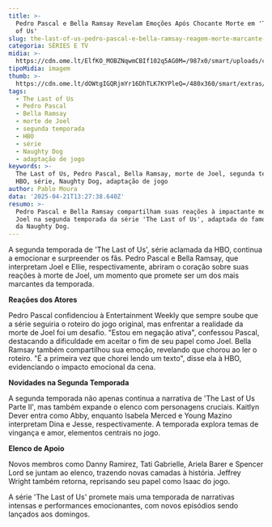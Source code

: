 ```yaml
---
title: >-
  Pedro Pascal e Bella Ramsay Revelam Emoções Após Chocante Morte em 'The Last
  of Us'
slug: the-last-of-us-pedro-pascal-e-bella-ramsay-reagem-morte-marcante-no-2-ano
categoria: SÉRIES E TV
midia: >-
  https://cdn.ome.lt/ElfKO_MOBZNqwmCBIf102q5AG0M=/987x0/smart/uploads/conteudo/fotos/OMELETE_CAPA_-_2025-04-21T102001.263.png
tipoMidia: imagem
thumb: >-
  https://cdn.ome.lt/dOWtgIGQRjmYr16DhTLK7KYPleQ=/480x360/smart/extras/conteudos/omelete_THUMB_-_2025-04-21T101943.224.png
tags:
  - The Last of Us
  - Pedro Pascal
  - Bella Ramsay
  - morte de Joel
  - segunda temporada
  - HBO
  - série
  - Naughty Dog
  - adaptação de jogo
keywords: >-
  The Last of Us, Pedro Pascal, Bella Ramsay, morte de Joel, segunda temporada,
  HBO, série, Naughty Dog, adaptação de jogo
author: Pablo Moura
data: '2025-04-21T13:27:38.640Z'
resumo: >-
  Pedro Pascal e Bella Ramsay compartilham suas reações à impactante morte de
  Joel na segunda temporada da série 'The Last of Us', adaptada do famoso jogo
  da Naughty Dog.
---
```


A segunda temporada de 'The Last of Us', série aclamada da HBO, continua a emocionar e surpreender os fãs. Pedro Pascal e Bella Ramsay, que interpretam Joel e Ellie, respectivamente, abriram o coração sobre suas reações à morte de Joel, um momento que promete ser um dos mais marcantes da temporada.

**Reações dos Atores**

Pedro Pascal confidenciou à Entertainment Weekly que sempre soube que a série seguiria o roteiro do jogo original, mas enfrentar a realidade da morte de Joel foi um desafio. "Estou em negação ativa", confessou Pascal, destacando a dificuldade em aceitar o fim de seu papel como Joel. Bella Ramsay também compartilhou sua emoção, revelando que chorou ao ler o roteiro. "É a primeira vez que chorei lendo um texto", disse ela à HBO, evidenciando o impacto emocional da cena.

**Novidades na Segunda Temporada**

A segunda temporada não apenas continua a narrativa de 'The Last of Us Parte II', mas também expande o elenco com personagens cruciais. Kaitlyn Dever entra como Abby, enquanto Isabela Merced e Young Mazino interpretam Dina e Jesse, respectivamente. A temporada explora temas de vingança e amor, elementos centrais no jogo.

**Elenco de Apoio**

Novos membros como Danny Ramirez, Tati Gabrielle, Ariela Barer e Spencer Lord se juntam ao elenco, trazendo novas camadas à história. Jeffrey Wright também retorna, reprisando seu papel como Isaac do jogo.

A série 'The Last of Us' promete mais uma temporada de narrativas intensas e performances emocionantes, com novos episódios sendo lançados aos domingos.
